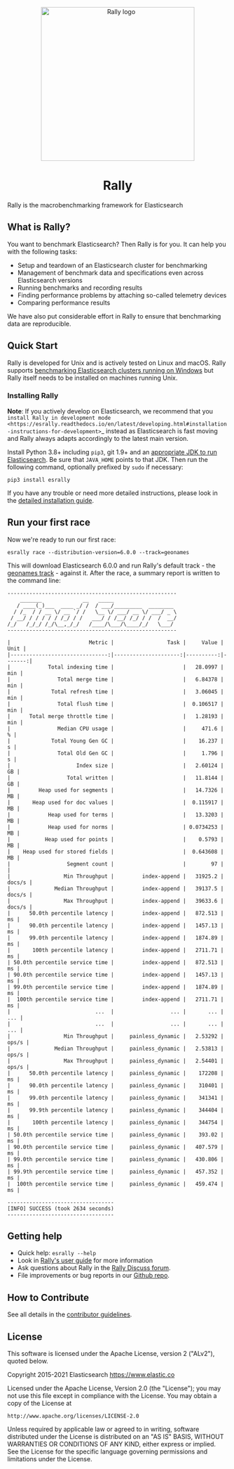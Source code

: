 <p align="center"><img alt="Rally logo" src="https://raw.githubusercontent.com/elastic/rally/master/docs/_static/rally-logo.svg" width="350px"></p>

<h1 align="center">Rally</h1>

Rally is the macrobenchmarking framework for Elasticsearch

## What is Rally?

You want to benchmark Elasticsearch? Then Rally is for you. It can help you with the following tasks:

* Setup and teardown of an Elasticsearch cluster for benchmarking
* Management of benchmark data and specifications even across Elasticsearch versions
* Running benchmarks and recording results
* Finding performance problems by attaching so-called telemetry devices
* Comparing performance results

We have also put considerable effort in Rally to ensure that benchmarking data are reproducible.

## Quick Start

Rally is developed for Unix and is actively tested on Linux and macOS. Rally supports [benchmarking Elasticsearch clusters running on Windows](http://esrally.readthedocs.io/en/stable/recipes.html#benchmarking-an-existing-cluster) but Rally itself needs to be installed on machines running Unix.

### Installing Rally

**Note**: If you actively develop on Elasticsearch, we recommend that you `install Rally in development mode <https://esrally.readthedocs.io/en/latest/developing.html#installation-instructions-for-development>`_ instead as Elasticsearch is fast moving and Rally always adapts accordingly to the latest main version.

Install Python 3.8+ including `pip3`, git 1.9+ and an [appropriate JDK to run Elasticsearch](https://www.elastic.co/support/matrix#matrix_jvm>). Be sure that `JAVA_HOME` points to that JDK. Then run the following command, optionally prefixed by `sudo` if necessary:

    pip3 install esrally


If you have any trouble or need more detailed instructions, please look in the [detailed installation guide](https://esrally.readthedocs.io/en/latest/install.html>).

## Run your first race

Now we're ready to run our first race:

    esrally race --distribution-version=6.0.0 --track=geonames

This will download Elasticsearch 6.0.0 and run Rally's default track - the [geonames track](https://github.com/elastic/rally-tracks/tree/master/geonames>) - against it. After the race, a summary report is written to the command line:

    ------------------------------------------------------
        _______             __   _____
       / ____(_)___  ____ _/ /  / ___/_________  ________
      / /_  / / __ \/ __ `/ /   \__ \/ ___/ __ \/ ___/ _ \
     / __/ / / / / / /_/ / /   ___/ / /__/ /_/ / /  /  __/
    /_/   /_/_/ /_/\__,_/_/   /____/\___/\____/_/   \___/
    ------------------------------------------------------

    |                         Metric |                 Task |     Value |   Unit |
    |-------------------------------:|---------------------:|----------:|-------:|
    |            Total indexing time |                      |   28.0997 |    min |
    |               Total merge time |                      |   6.84378 |    min |
    |             Total refresh time |                      |   3.06045 |    min |
    |               Total flush time |                      |  0.106517 |    min |
    |      Total merge throttle time |                      |   1.28193 |    min |
    |               Median CPU usage |                      |     471.6 |      % |
    |             Total Young Gen GC |                      |    16.237 |      s |
    |               Total Old Gen GC |                      |     1.796 |      s |
    |                     Index size |                      |   2.60124 |     GB |
    |                  Total written |                      |   11.8144 |     GB |
    |         Heap used for segments |                      |   14.7326 |     MB |
    |       Heap used for doc values |                      |  0.115917 |     MB |
    |            Heap used for terms |                      |   13.3203 |     MB |
    |            Heap used for norms |                      | 0.0734253 |     MB |
    |           Heap used for points |                      |    0.5793 |     MB |
    |    Heap used for stored fields |                      |  0.643608 |     MB |
    |                  Segment count |                      |        97 |        |
    |                 Min Throughput |         index-append |   31925.2 | docs/s |
    |              Median Throughput |         index-append |   39137.5 | docs/s |
    |                 Max Throughput |         index-append |   39633.6 | docs/s |
    |      50.0th percentile latency |         index-append |   872.513 |     ms |
    |      90.0th percentile latency |         index-append |   1457.13 |     ms |
    |      99.0th percentile latency |         index-append |   1874.89 |     ms |
    |       100th percentile latency |         index-append |   2711.71 |     ms |
    | 50.0th percentile service time |         index-append |   872.513 |     ms |
    | 90.0th percentile service time |         index-append |   1457.13 |     ms |
    | 99.0th percentile service time |         index-append |   1874.89 |     ms |
    |  100th percentile service time |         index-append |   2711.71 |     ms |
    |                           ...  |                  ... |       ... |    ... |
    |                           ...  |                  ... |       ... |    ... |
    |                 Min Throughput |     painless_dynamic |   2.53292 |  ops/s |
    |              Median Throughput |     painless_dynamic |   2.53813 |  ops/s |
    |                 Max Throughput |     painless_dynamic |   2.54401 |  ops/s |
    |      50.0th percentile latency |     painless_dynamic |    172208 |     ms |
    |      90.0th percentile latency |     painless_dynamic |    310401 |     ms |
    |      99.0th percentile latency |     painless_dynamic |    341341 |     ms |
    |      99.9th percentile latency |     painless_dynamic |    344404 |     ms |
    |       100th percentile latency |     painless_dynamic |    344754 |     ms |
    | 50.0th percentile service time |     painless_dynamic |    393.02 |     ms |
    | 90.0th percentile service time |     painless_dynamic |   407.579 |     ms |
    | 99.0th percentile service time |     painless_dynamic |   430.806 |     ms |
    | 99.9th percentile service time |     painless_dynamic |   457.352 |     ms |
    |  100th percentile service time |     painless_dynamic |   459.474 |     ms |

    ----------------------------------
    [INFO] SUCCESS (took 2634 seconds)
    ----------------------------------


## Getting help

* Quick help: `esrally --help`
* Look in [Rally's user guide](https://esrally.readthedocs.io/>) for more information
* Ask questions about Rally in the [Rally Discuss forum](https://discuss.elastic.co/tags/c/elastic-stack/elasticsearch/rally).
* File improvements or bug reports in our [Github repo](https://github.com/elastic/rally/issues>).

## How to Contribute

See all details in the [contributor guidelines](https://github.com/elastic/rally/blob/master/CONTRIBUTING.md>).


## License

This software is licensed under the Apache License, version 2 ("ALv2"), quoted below.

Copyright 2015-2021 Elasticsearch <https://www.elastic.co>

Licensed under the Apache License, Version 2.0 (the "License"); you may not
use this file except in compliance with the License. You may obtain a copy of
the License at

    http://www.apache.org/licenses/LICENSE-2.0

Unless required by applicable law or agreed to in writing, software
distributed under the License is distributed on an "AS IS" BASIS, WITHOUT
WARRANTIES OR CONDITIONS OF ANY KIND, either express or implied. See the
License for the specific language governing permissions and limitations under
the License.
